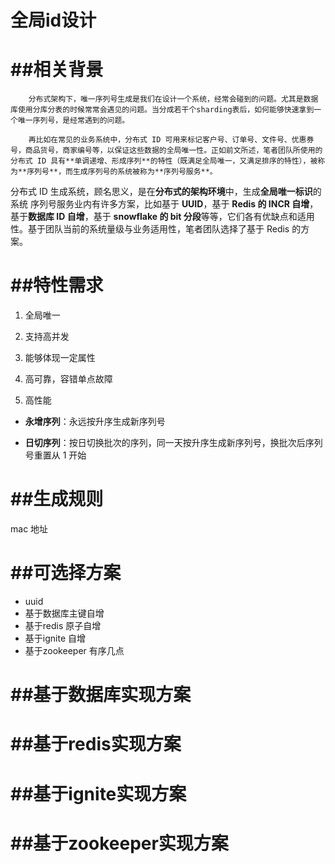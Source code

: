 全局id设计
===

# **##相关背景**

		分布式架构下，唯一序列号生成是我们在设计一个系统，经常会碰到的问题。尤其是数据库使用分库分表的时候常常会遇见的问题。当分成若干个sharding表后，如何能够快速拿到一个唯一序列号，是经常遇到的问题。

		再比如在常见的业务系统中，分布式 ID 可用来标记客户号、订单号、文件号、优惠券号，商品货号，商家编号等，以保证这些数据的全局唯一性。正如前文所述，笔者团队所使用的分布式 ID 具有**单调递增、形成序列**的特性（既满足全局唯一，又满足排序的特性），被称为**序列号**，而生成序列号的系统被称为**序列号服务**。
分布式 ID 生成系统，顾名思义，是在**分布式的架构环境**中，生成**全局唯一标识**的系统
序列号服务业内有许多方案，比如基于 **UUID**，基于 **Redis 的 INCR 自增**，基于**数据库 ID 自增**，基于 **snowflake 的 bit 分段**等等，它们各有优缺点和适用性。基于团队当前的系统量级与业务适用性，笔者团队选择了基于 Redis 的方案。

# **##特性需求**
1.  全局唯一

2.  支持高并发

3.  能够体现一定属性

4.  高可靠，容错单点故障

5.  高性能

*   **永增序列**：永远按升序生成新序列号

*   **日切序列**：按日切换批次的序列，同一天按升序生成新序列号，换批次后序列号重置从 1 开始

# **##生成规则**
mac 地址


# **##可选择方案**
* uuid
* 基于数据库主键自增
* 基于redis 原子自增
* 基于ignite 自增
* 基于zookeeper 有序几点


# **##基于数据库实现方案**

# **##基于redis实现方案**

# **##基于ignite实现方案**

# **##基于zookeeper实现方案**

